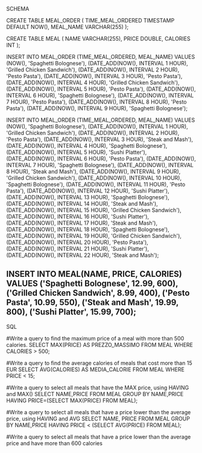 SCHEMA

CREATE TABLE MEAL_ORDER (
  TIME_MEAL_ORDERED TIMESTAMP DEFAULT NOW(),
  MEAL_NAME VARCHAR(255)
);

CREATE TABLE MEAL (
  NAME VARCHAR(255),
  PRICE DOUBLE, 
  CALORIES INT
);
  
INSERT INTO MEAL_ORDER (TIME_MEAL_ORDERED, MEAL_NAME)
VALUES 
(NOW(), 'Spaghetti Bolognese'),
(DATE_ADD(NOW(), INTERVAL 1 HOUR), 'Grilled Chicken Sandwich'),
(DATE_ADD(NOW(), INTERVAL 2 HOUR), 'Pesto Pasta'),
(DATE_ADD(NOW(), INTERVAL 3 HOUR), 'Pesto Pasta'),
(DATE_ADD(NOW(), INTERVAL 4 HOUR), 'Grilled Chicken Sandwich'),
(DATE_ADD(NOW(), INTERVAL 5 HOUR), 'Pesto Pasta'),
(DATE_ADD(NOW(), INTERVAL 6 HOUR), 'Spaghetti Bolognese'),
(DATE_ADD(NOW(), INTERVAL 7 HOUR), 'Pesto Pasta'),
(DATE_ADD(NOW(), INTERVAL 8 HOUR), 'Pesto Pasta'),
(DATE_ADD(NOW(), INTERVAL 9 HOUR), 'Spaghetti Bolognese');

INSERT INTO MEAL_ORDER (TIME_MEAL_ORDERED, MEAL_NAME)
VALUES (NOW(), 'Spaghetti Bolognese'),
(DATE_ADD(NOW(), INTERVAL 1 HOUR), 'Grilled Chicken Sandwich'),
(DATE_ADD(NOW(), INTERVAL 2 HOUR), 'Pesto Pasta'), (DATE_ADD(NOW(), INTERVAL 3 HOUR), 'Steak and Mash'), (DATE_ADD(NOW(), INTERVAL 4 HOUR), 'Spaghetti Bolognese'),
(DATE_ADD(NOW(), INTERVAL 5 HOUR), 'Sushi Platter'), (DATE_ADD(NOW(), INTERVAL 6 HOUR), 'Pesto Pasta'), (DATE_ADD(NOW(), INTERVAL 7 HOUR), 'Spaghetti Bolognese'), (DATE_ADD(NOW(), INTERVAL 8 HOUR), 'Steak and Mash'), (DATE_ADD(NOW(), INTERVAL 9 HOUR), 'Grilled Chicken Sandwich'),
(DATE_ADD(NOW(), INTERVAL 10 HOUR), 'Spaghetti Bolognese'), (DATE_ADD(NOW(), INTERVAL 11 HOUR), 'Pesto Pasta'), (DATE_ADD(NOW(), INTERVAL 12 HOUR), 'Sushi Platter'), (DATE_ADD(NOW(), INTERVAL 13 HOUR), 'Spaghetti Bolognese'), (DATE_ADD(NOW(), INTERVAL 14 HOUR), 'Steak and Mash'),
(DATE_ADD(NOW(), INTERVAL 15 HOUR), 'Grilled Chicken Sandwich'), (DATE_ADD(NOW(), INTERVAL 16 HOUR), 'Sushi Platter'), (DATE_ADD(NOW(), INTERVAL 17 HOUR), 'Steak and Mash'), (DATE_ADD(NOW(), INTERVAL 18 HOUR), 'Spaghetti Bolognese'), (DATE_ADD(NOW(), INTERVAL 19 HOUR), 'Grilled Chicken Sandwich'),
(DATE_ADD(NOW(), INTERVAL 20 HOUR), 'Pesto Pasta'), (DATE_ADD(NOW(), INTERVAL 21 HOUR), 'Sushi Platter'), (DATE_ADD(NOW(), INTERVAL 22 HOUR), 'Steak and Mash');

INSERT INTO MEAL(NAME, PRICE, CALORIES)
VALUES ('Spaghetti Bolognese', 12.99, 600),
('Grilled Chicken Sandwich', 8.99, 400),
('Pesto Pasta', 10.99, 550),
('Steak and Mash', 19.99, 800),
('Sushi Platter', 15.99, 700);
----------------------------------------------------------------------------------------------------------------------------------------------------
SQL

#Write a query to find the maximum price of a meal with more than 500 calories.
SELECT MAX(PRICE) AS PREZZO_MASSIMO FROM MEAL
WHERE CALORIES > 500;

#Write a query to find the average calories of meals that cost more than 15 EUR
SELECT AVG(CALORIES) AS MEDIA_CALORIE FROM MEAL
WHERE PRICE < 15;

#Write a query to select all meals that have the MAX price, using HAVING and MAX()
SELECT NAME,PRICE FROM MEAL
GROUP BY NAME,PRICE
HAVING PRICE=(SELECT MAX(PRICE) FROM MEAL);

#Write a query to select all meals that have a price lower than the average price, using HAVING and AVG
SELECT NAME, PRICE
FROM MEAL
GROUP BY NAME,PRICE
HAVING PRICE < (SELECT AVG(PRICE) FROM MEAL);

#Write a query to select all meals that have a price lower than the average price and have more than 600 calories


